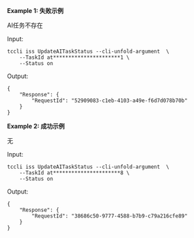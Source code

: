 **Example 1: 失败示例**

AI任务不存在

Input: 

```
tccli iss UpdateAITaskStatus --cli-unfold-argument  \
    --TaskId at**********************1 \
    --Status on
```

Output: 
```
{
    "Response": {
        "RequestId": "52909083-c1eb-4103-a49e-f6d7d078b70b"
    }
}
```

**Example 2: 成功示例**

无

Input: 

```
tccli iss UpdateAITaskStatus --cli-unfold-argument  \
    --TaskId at**********************8 \
    --Status on
```

Output: 
```
{
    "Response": {
        "RequestId": "38686c50-9777-4588-b7b9-c79a216cfe89"
    }
}
```

